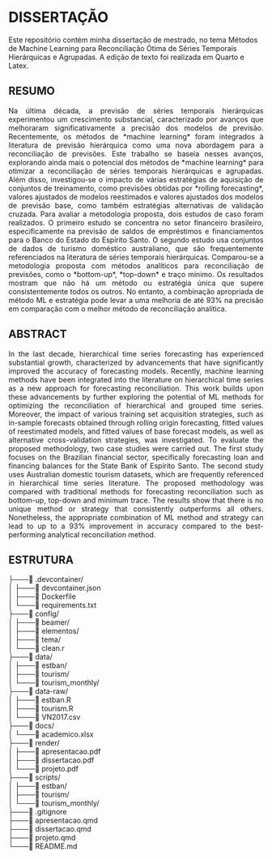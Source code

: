 # DISSERTAÇÃO

Este repositório contém minha dissertação de mestrado, no tema Métodos de Machine Learning para Reconciliação Ótima de Séries Temporais Hierárquicas e Agrupadas. A edição de texto foi realizada em Quarto e Latex.

## RESUMO

<div style="text-align: justify">
Na última década, a previsão de séries temporais hierárquicas experimentou um crescimento substancial, caracterizado por avanços que melhoraram significativamente a precisão dos modelos de previsão. Recentemente, os métodos de *machine learning* foram integrados à literatura de previsão hierárquica como uma nova abordagem para a reconciliação de previsões. Este trabalho se baseia nesses avanços, explorando ainda mais o potencial dos métodos de *machine learning* para otimizar a reconciliação de séries temporais hierárquicas e agrupadas. Além disso, investigou-se o impacto de várias estratégias de aquisição de conjuntos de treinamento, como previsões obtidas por *rolling forecasting*, valores ajustados de modelos reestimados e valores ajustados dos modelos de previsão base, como também estratégias alternativas de validação cruzada. Para avaliar a metodologia proposta, dois estudos de caso foram realizados. O primeiro estudo se concentra no setor financeiro brasileiro, especificamente na previsão de saldos de empréstimos e financiamentos para o Banco do Estado do Espírito Santo. O segundo estudo usa conjuntos de dados de turismo doméstico australiano, que são frequentemente referenciados na literatura de séries temporais hierárquicas. Comparou-se a metodologia proposta com métodos analíticos para reconciliação de previsões, como o *bottom-up*, *top-down* e traço mínimo. Os resultados mostram que não há um método ou estratégia única que supere consistentemente todos os outros. No entanto, a combinação apropriada de método ML e estratégia pode levar a uma melhoria de até 93% na precisão em comparação com o melhor método de reconciliação analítica.
</div>

## ABSTRACT

<div style="text-align: justify">
In the last decade, hierarchical time series forecasting has experienced substantial growth, characterized by advancements that have significantly improved the accuracy of forecasting models. Recently, machine learning methods have been integrated into the literature on hierarchical time series as a new approach for forecasting reconciliation. This work builds upon these advancements by further exploring the potential of ML methods for optimizing the reconciliation of hierarchical and grouped time series. Moreover, the impact of various training set acquisition strategies, such as in-sample forecasts obtained through rolling origin forecasting, fitted values of reestimated models, and fitted values of base forecast models, as well as alternative cross-validation strategies, was investigated. To evaluate the proposed methodology, two case studies were carried out. The first study focuses on the Brazilian financial sector, specifically forecasting loan and financing balances for the State Bank of Espírito Santo. The second study uses Australian domestic tourism datasets, which are frequently referenced in hierarchical time series literature. The proposed methodology was compared with traditional methods for forecasting reconciliation such as bottom-up, top-down and minimum trace. The results show that there is no unique method or strategy that consistently outperforms all others. Nonetheless, the appropriate combination of ML method and strategy can lead to up to a 93% improvement in accuracy compared to the best-performing analytical reconciliation method.
</div>

## ESTRUTURA

├───📁 .devcontainer/\
│ ├───📄 devcontainer.json\
│ ├───📄 Dockerfile\
│ └───📄 requirements.txt\
├───📁 config/\
│ ├───📁 beamer/\
│ ├───📁 elementos/\
│ ├───📁 tema/\
│ └───📄 clean.r\
├───📁 data/\
│ ├───📁 estban/\
│ ├───📁 tourism/\
│ └───📁 tourism_monthly/\
├───📁 data-raw/\
│ ├───📄 estban.R\
│ ├───📄 tourism.R\
│ └───📄 VN2017.csv\
├───📁 docs/\
│ └───📄 academico.xlsx\
├───📁 render/\
│ ├───📄 apresentacao.pdf\
│ ├───📄 dissertacao.pdf\
│ └───📄 projeto.pdf\
├───📁 scripts/\
│ ├───📁 estban/\
│ ├───📁 tourism/\
│ └───📁 tourism_monthly/\
├───📄 .gitignore\
├───📄 apresentacao.qmd\
├───📄 dissertacao.qmd\
├───📄 projeto.qmd\
└───📄 README.md